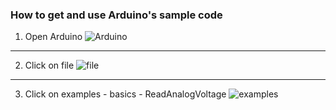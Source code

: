### How to get and use Arduino's sample code
1. Open Arduino
![Arduino](openArduino.png)
---
2. Click on file
![file](openFile.png)
---
3. Click on examples - basics - ReadAnalogVoltage
![examples](examplesBasics.png)
